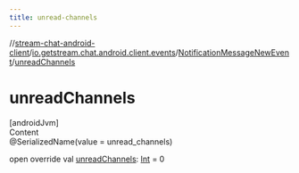 ```yaml
---
title: unread-channels
---
```

//[stream-chat-android-client](../../../index.md)/[io.getstream.chat.android.client.events](../index.md)/[NotificationMessageNewEvent](index.md)/[unreadChannels](unreadChannels.md)



# unreadChannels  
[androidJvm]  
Content  
@SerializedName(value = unread_channels)  
  
open override val [unreadChannels](unreadChannels.md): [Int](https://kotlinlang.org/api/latest/jvm/stdlib/kotlin/-int/index.html) = 0  



